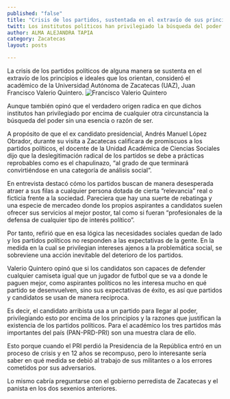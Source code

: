 ```yaml
---
published: "false"
title: "Crisis de los partidos, sustentada en el extravío de sus principios: Valerio"
twitt: Los institutos políticos han privilegiado la búsqueda del poder
author: ALMA ALEJANDRA TAPIA
category: Zacatecas
layout: posts

---
```


La crisis de los partidos políticos de alguna manera se sustenta en el extravío de los principios e ideales que los orientan, consideró el académico de la Universidad Autónoma de Zacatecas (UAZ), Juan Francisco Valerio Quintero.
![Francisco Valerio Quintero](http://i.imgur.com/Yo6tUJ1m.jpg)

Aunque también opinó que el verdadero origen radica en que dichos institutos han privilegiado por encima de cualquier otra circunstancia la búsqueda del poder sin una esencia o razón de ser.

A propósito de que el ex candidato presidencial, Andrés Manuel López Obrador, durante su visita a Zacatecas calificara de promiscuos a los partidos políticos, el docente de la Unidad Académica de Ciencias Sociales dijo que la deslegitimación radical de los partidos se debe a prácticas reprobables como es el chapulinazo, “al grado de que terminará convirtiéndose en una categoría de análisis social”.

En entrevista destacó cómo los partidos buscan de manera desesperada atraer a sus filas a cualquier persona dotada de cierta “relevancia” real o ficticia frente a la sociedad. Pareciera que hay una suerte de rebatinga y una especie de mercadeo donde los propios aspirantes a candidatos suelen ofrecer sus servicios al mejor postor, tal como si fueran “profesionales de la defensa de cualquier tipo de interés político”.

Por tanto, refirió que en esa lógica las necesidades sociales quedan de lado y los partidos políticos no responden a las expectativas de la gente. En la medida en la cual se privilegian intereses ajenos a la problemática social, se sobreviene una acción inevitable del deterioro de los partidos.

Valerio Quintero opinó que si los candidatos son capaces de defender cualquier camiseta igual que un jugador de futbol que se va a donde le paguen mejor, como aspirantes políticos no les interesa mucho en qué partido se desenvuelven, sino sus expectativas de éxito, es así que partidos y candidatos se usan de manera recíproca.

Es decir, el candidato arribista usa a un partido para llegar al poder, privilegiando esto por encima de los principios y la razones que justifican la existencia de los partidos políticos. Para el académico los tres partidos más importantes del país (PAN-PRD-PRI) son una muestra clara de ello.

Esto porque cuando el PRI perdió la Presidencia de la República entró en un proceso de crisis y en 12 años se recompuso, pero lo interesante sería saber en qué medida se debió al trabajo de sus militantes o a los errores cometidos por sus adversarios.

Lo mismo cabría preguntarse con el gobierno perredista de Zacatecas y el panista en los dos sexenios anteriores.
